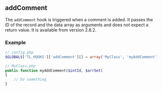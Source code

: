 addComment
----------

The ```addComment``` hook is triggered when a comment is added. It passes the ID of the record and the data array as arguments and does not expect a return value. It is available from version 2.8.2.


### Example ###

```php
// config.php
$GLOBALS['TL_HOOKS']['addComment'][] = array('MyClass', 'myAddComment');
 
// MyClass.php
public function myAddComment($intId, $arrSet)
{
    // Do something
}
``` 

